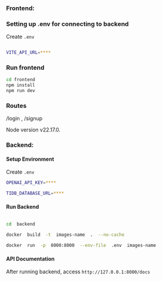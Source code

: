 ### Frontend:
### Setting up .env for connecting to backend

Create `.env` 
```bash

VITE_API_URL=****

```

### Run frontend
```bash
cd frontend
npm install
npm run dev
```

### Routes

 /login , /signup

Node version v22.17.0.

### Backend:
#### Setup Environment
Create `.env` 
```bash
OPENAI_API_KEY=****

TIDB_DATABASE_URL=****
```
#### Run Backend 
```bash

cd  backend	

docker  build  -t  images-name  .  --no-cache

docker  run  -p  8000:8000  --env-file  .env  images-name

```
#### API Documentation
After running backend,  access `http://127.0.0.1:8000/docs`
